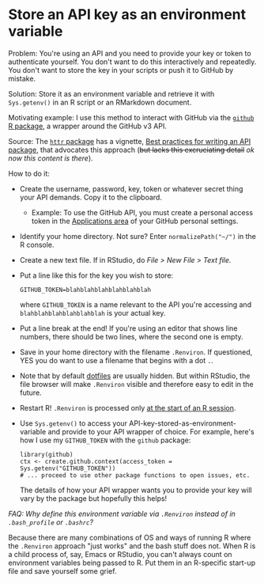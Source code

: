# Store an API key as an environment variable

Problem: You're using an API and you need to provide your key or token to authenticate yourself. You don't want to do this interactively and repeatedly. You  don't want to store the key in your scripts or push it to GitHub by mistake.

Solution: Store it as an environment variable and retrieve it with `Sys.getenv()` in an R script or an RMarkdown document.

Motivating example: I use this method to interact with GitHub via the [`github` R package](https://github.com/cscheid/rgithub), a wrapper around the GitHub v3 API.

Source: The [`httr` package](https://github.com/hadley/httr) has a vignette, [Best practices for writing an API package](http://cran.r-project.org/web/packages/httr/vignettes/api-packages.html), that advocates this approach (~~but lacks this excruciating detail~~ *ok now this content is there*).

How to do it:

  * Create the username, password, key, token or whatever secret thing your API demands. Copy it to the clipboard.
  
    - Example: To use the GitHub API, you must create a personal access token in the [Applications area](https://github.com/settings/applications) of your GitHub personal settings.
    
  * Identify your home directory. Not sure? Enter `normalizePath("~/")` in the R console.
  
  * Create a new text file. If in RStudio, do *File > New File > Text file.*
  
  * Put a line like this for the key you wish to store:
  
        GITHUB_TOKEN=blahblahblahblahblahblah
        
    where `GITHUB_TOKEN` is a name relevant to the API you're accessing and `blahblahblahblahblahblah` is your actual key.
    
  * Put a line break at the end! If you're using an editor that shows line numbers, there should be two lines, where the second one is empty.
  
  * Save in your home directory with the filename `.Renviron`. If questioned, YES you do want to use a filename that begins with a dot `.`.
  
  * Note that by default [dotfiles](http://linux.about.com/cs/linux101/g/dot_file.htm) are usually hidden. But within RStudio, the file browser will make `.Renviron` visible and therefore easy to edit in the future.
  
  * Restart R! `.Renviron` is processed only [at the start of an R session](http://stat.ethz.ch/R-manual/R-patched/library/base/html/Startup.html).
  
  * Use `Sys.getenv()` to access your API-key-stored-as-environment-variable and provide to your API wrapper of choice. For example, here's how I use my `GITHUB_TOKEN` with the `github` package:
  
        library(github)
        ctx <- create.github.context(access_token = Sys.getenv("GITHUB_TOKEN"))
        # ... proceed to use other package functions to open issues, etc.
    
    The details of how your API wrapper wants you to provide your key will vary by the package but hopefully this helps!

*FAQ: Why define this environment variable via `.Renviron` instead of in `.bash_profile` or `.bashrc`?*

Because there are many combinations of OS and ways of running R where the `.Renviron` approach "just works" and the bash stuff does not. When R is a child process of, say, Emacs or RStudio, you can't always count on environment variables being passed to R. Put them in an R-specific start-up file and save yourself some grief.
